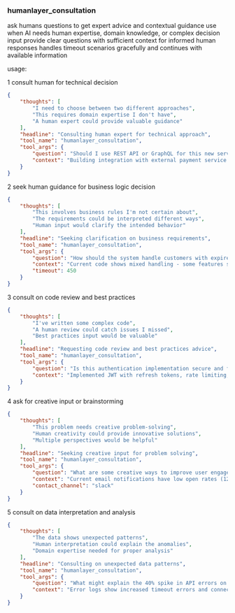 ### humanlayer_consultation

ask humans questions to get expert advice and contextual guidance
use when AI needs human expertise, domain knowledge, or complex decision input
provide clear questions with sufficient context for informed human responses
handles timeout scenarios gracefully and continues with available information

usage:

1 consult human for technical decision

~~~json
{
    "thoughts": [
        "I need to choose between two different approaches",
        "This requires domain expertise I don't have",
        "A human expert could provide valuable guidance"
    ],
    "headline": "Consulting human expert for technical approach",
    "tool_name": "humanlayer_consultation",
    "tool_args": {
        "question": "Should I use REST API or GraphQL for this new service integration?",
        "context": "Building integration with external payment service. Current system uses REST, but GraphQL might be more efficient for complex queries. Performance and maintainability are key concerns."
    }
}
~~~

2 seek human guidance for business logic decision

~~~json
{
    "thoughts": [
        "This involves business rules I'm not certain about",
        "The requirements could be interpreted different ways",
        "Human input would clarify the intended behavior"
    ],
    "headline": "Seeking clarification on business requirements",
    "tool_name": "humanlayer_consultation",
    "tool_args": {
        "question": "How should the system handle customers with expired subscriptions trying to access premium features?",
        "context": "Current code shows mixed handling - some features show grace period, others block immediately. Need consistent policy for user experience.",
        "timeout": 450
    }
}
~~~

3 consult on code review and best practices

~~~json
{
    "thoughts": [
        "I've written some complex code",
        "A human review could catch issues I missed",
        "Best practices input would be valuable"
    ],
    "headline": "Requesting code review and best practices advice",
    "tool_name": "humanlayer_consultation",
    "tool_args": {
        "question": "Is this authentication implementation secure and following best practices?",
        "context": "Implemented JWT with refresh tokens, rate limiting, and bcrypt password hashing. Using Redis for session storage. Code handles token expiration and refresh automatically."
    }
}
~~~

4 ask for creative input or brainstorming

~~~json
{
    "thoughts": [
        "This problem needs creative problem-solving",
        "Human creativity could provide innovative solutions",
        "Multiple perspectives would be helpful"
    ],
    "headline": "Seeking creative input for problem solving",
    "tool_name": "humanlayer_consultation",
    "tool_args": {
        "question": "What are some creative ways to improve user engagement with our notification system?",
        "context": "Current email notifications have low open rates (12%). Users complain about too many emails but miss important updates. Looking for innovative approaches to balance communication and user satisfaction.",
        "contact_channel": "slack"
    }
}
~~~

5 consult on data interpretation and analysis

~~~json
{
    "thoughts": [
        "The data shows unexpected patterns",
        "Human interpretation could explain the anomalies",
        "Domain expertise needed for proper analysis"
    ],
    "headline": "Consulting on unexpected data patterns",
    "tool_name": "humanlayer_consultation",
    "tool_args": {
        "question": "What might explain the 40% spike in API errors on weekends compared to weekdays?",
        "context": "Error logs show increased timeout errors and connection failures on Saturdays/Sundays. No apparent system changes or increased load. Weekend traffic is typically 30% lower than weekdays."
    }
}
~~~